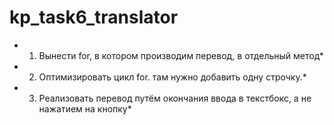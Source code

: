 # kp_task6_translator
* 1. Вынести for, в котором производим перевод, в отдельный метод*   
* 2. Оптимизировать цикл for. там нужно добавить одну строчку.*  
* 3. Реализовать перевод путём окончания ввода в текстбокс, а не нажатием на кнопку*
